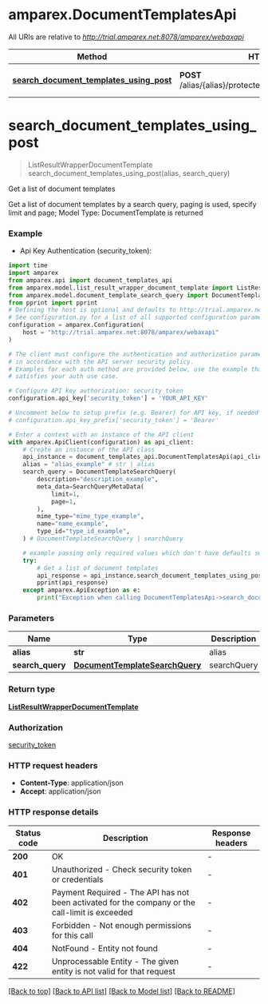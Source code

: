 # amparex.DocumentTemplatesApi

All URIs are relative to *http://trial.amparex.net:8078/amparex/webaxapi*

Method | HTTP request | Description
------------- | ------------- | -------------
[**search_document_templates_using_post**](DocumentTemplatesApi.md#search_document_templates_using_post) | **POST** /alias/{alias}/protected/documnettemplates/search | Get a list of document templates


# **search_document_templates_using_post**
> ListResultWrapperDocumentTemplate search_document_templates_using_post(alias, search_query)

Get a list of document templates

Get a list of document templates by a search query, paging is used, specify limit and page; Model Type: DocumentTemplate is returned

### Example

* Api Key Authentication (security_token):

```python
import time
import amparex
from amparex.api import document_templates_api
from amparex.model.list_result_wrapper_document_template import ListResultWrapperDocumentTemplate
from amparex.model.document_template_search_query import DocumentTemplateSearchQuery
from pprint import pprint
# Defining the host is optional and defaults to http://trial.amparex.net:8078/amparex/webaxapi
# See configuration.py for a list of all supported configuration parameters.
configuration = amparex.Configuration(
    host = "http://trial.amparex.net:8078/amparex/webaxapi"
)

# The client must configure the authentication and authorization parameters
# in accordance with the API server security policy.
# Examples for each auth method are provided below, use the example that
# satisfies your auth use case.

# Configure API key authorization: security_token
configuration.api_key['security_token'] = 'YOUR_API_KEY'

# Uncomment below to setup prefix (e.g. Bearer) for API key, if needed
# configuration.api_key_prefix['security_token'] = 'Bearer'

# Enter a context with an instance of the API client
with amparex.ApiClient(configuration) as api_client:
    # Create an instance of the API class
    api_instance = document_templates_api.DocumentTemplatesApi(api_client)
    alias = "alias_example" # str | alias
    search_query = DocumentTemplateSearchQuery(
        description="description_example",
        meta_data=SearchQueryMetaData(
            limit=1,
            page=1,
        ),
        mime_type="mime_type_example",
        name="name_example",
        type_id="type_id_example",
    ) # DocumentTemplateSearchQuery | searchQuery

    # example passing only required values which don't have defaults set
    try:
        # Get a list of document templates
        api_response = api_instance.search_document_templates_using_post(alias, search_query)
        pprint(api_response)
    except amparex.ApiException as e:
        print("Exception when calling DocumentTemplatesApi->search_document_templates_using_post: %s\n" % e)
```


### Parameters

Name | Type | Description  | Notes
------------- | ------------- | ------------- | -------------
 **alias** | **str**| alias |
 **search_query** | [**DocumentTemplateSearchQuery**](DocumentTemplateSearchQuery.md)| searchQuery |

### Return type

[**ListResultWrapperDocumentTemplate**](ListResultWrapperDocumentTemplate.md)

### Authorization

[security_token](../README.md#security_token)

### HTTP request headers

 - **Content-Type**: application/json
 - **Accept**: application/json


### HTTP response details

| Status code | Description | Response headers |
|-------------|-------------|------------------|
**200** | OK |  -  |
**401** | Unauthorized - Check security token or credentials |  -  |
**402** | Payment Required - The API has not been activated for the company or the call-limit is exceeded |  -  |
**403** | Forbidden - Not enough permissions for this call |  -  |
**404** | NotFound - Entity not found |  -  |
**422** | Unprocessable Entity - The given entity is not valid for that request |  -  |

[[Back to top]](#) [[Back to API list]](../README.md#documentation-for-api-endpoints) [[Back to Model list]](../README.md#documentation-for-models) [[Back to README]](../README.md)

